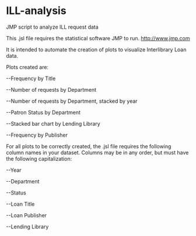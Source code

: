 # ILL-analysis
JMP script to analyze ILL request data

This .jsl file requires the statistical software JMP to run.  http://www.jmp.com

It is intended to automate the creation of plots to visualize Interlibrary Loan data.

Plots created are:

--Frequency by Title

--Number of requests by Department

--Number of requests by Department, stacked by year

--Patron Status by Department

--Stacked bar chart by Lending Library

--Frequency by Publisher


For all plots to be correctly created, the .jsl file requires the following column names in your dataset.
Columns may be in any order, but must have the following capitalization:

--Year

--Department

--Status

--Loan Title

--Loan Publisher

--Lending Library
